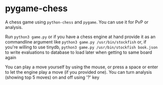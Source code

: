 # pygame-chess
A chess game using `python-chess` and `pygame`. You can use it for PvP or analysis.

Run
  `python3 game.py`
or if you have a chess engine at hand provide it as an commandline argument like
  `python3 game.py /usr/bin/stockfish`
or, if you're willing to use tinydb,
  `python3 game.py /usr/bin/stockfish book.json`
to write evaluations to database to load later when getting to same board again

You can play a move yourself by using the mouse, or press a space or enter to let the engine play a move (if you provided one).
You can turn analysis (showing top 5 moves) on and off using '?' key

